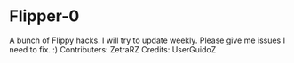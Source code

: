 # Flipper-0
A bunch of Flippy hacks. I will try to update weekly. Please give me issues I need to fix. :)
Contributers: ZetraRZ
Credits: UserGuidoZ
